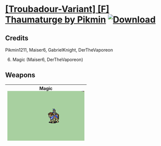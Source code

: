 # [\[Troubadour-Variant\] \[F\] Thaumaturge by Pikmin](./) [![Download](https://img.shields.io/badge/Download-%5BTroubadour--Variant%5D%20%5BF%5D%20Thaumaturge%20by%20Pikmin-red)](https://minhaskamal.github.io/DownGit/#/home?url=https://github.com/Klokinator/FE-Repo/tree/main/Battle%20Animations/Mounted%20-%20Valks,%20MKs,%20Magi/%5BTroubadour-Variant%5D%20%5BF%5D%20Thaumaturge%20by%20Pikmin)
## Credits

Pikmin1211, Maiser6, GabrielKnight, DerTheVaporeon

6. Magic (Maiser6, DerTheVaporeon)

## Weapons

| <b>Magic</b><br/><img alt="Magic animation" src="./6.%20Magic/Magic.gif"/> |
| :---: |
